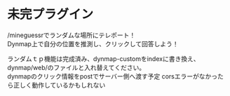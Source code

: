 # 未完プラグイン
/mineguessrでランダムな場所にテレポート！  
Dynmap上で自分の位置を推測し、クリックして回答しよう！  
  
ランダムｔｐ機能は完成済み、dynmap-customをindexに書き換え、dynmap/web/のファイルと入れ替えてください。  
dynmapのクリック情報をpostでサーバー側へ渡す予定 corsエラーがなかったら正しく動作しているかもしれない

